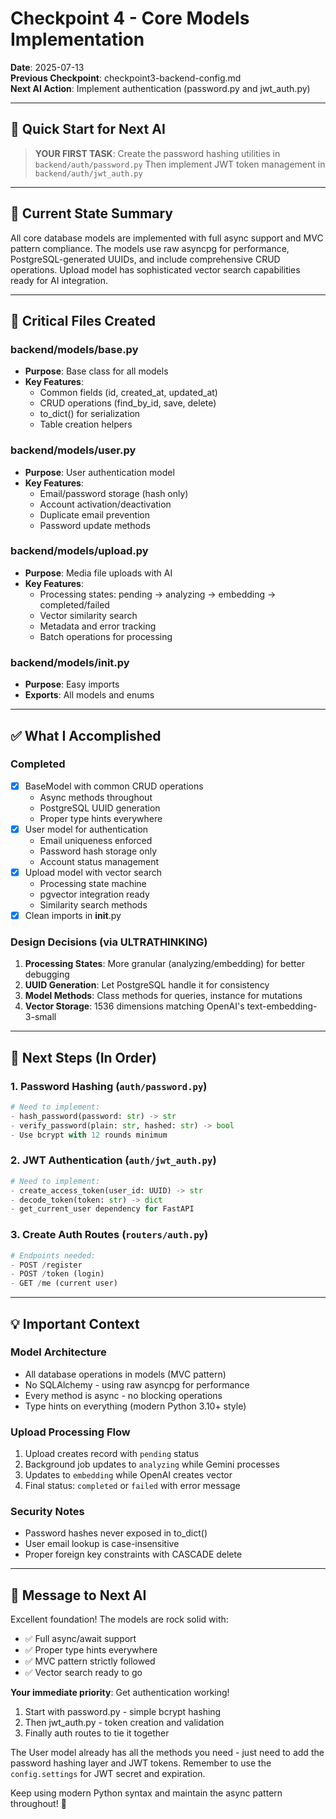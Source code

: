 # Checkpoint 4 - Core Models Implementation

**Date**: 2025-07-13  
**Previous Checkpoint**: checkpoint3-backend-config.md  
**Next AI Action**: Implement authentication (password.py and jwt_auth.py)

---

## 🎯 Quick Start for Next AI

> **YOUR FIRST TASK**: Create the password hashing utilities in `backend/auth/password.py`
> Then implement JWT token management in `backend/auth/jwt_auth.py`

---

## 📍 Current State Summary

All core database models are implemented with full async support and MVC pattern compliance. The models use raw asyncpg for performance, PostgreSQL-generated UUIDs, and include comprehensive CRUD operations. Upload model has sophisticated vector search capabilities ready for AI integration.

---

## 📂 Critical Files Created

### backend/models/base.py
- **Purpose**: Base class for all models
- **Key Features**:
  - Common fields (id, created_at, updated_at)
  - CRUD operations (find_by_id, save, delete)
  - to_dict() for serialization
  - Table creation helpers

### backend/models/user.py
- **Purpose**: User authentication model
- **Key Features**:
  - Email/password storage (hash only)
  - Account activation/deactivation
  - Duplicate email prevention
  - Password update methods

### backend/models/upload.py
- **Purpose**: Media file uploads with AI
- **Key Features**:
  - Processing states: pending → analyzing → embedding → completed/failed
  - Vector similarity search
  - Metadata and error tracking
  - Batch operations for processing

### backend/models/__init__.py
- **Purpose**: Easy imports
- **Exports**: All models and enums

---

## ✅ What I Accomplished

### Completed
- [x] BaseModel with common CRUD operations
  - Async methods throughout
  - PostgreSQL UUID generation
  - Proper type hints everywhere
- [x] User model for authentication
  - Email uniqueness enforced
  - Password hash storage only
  - Account status management
- [x] Upload model with vector search
  - Processing state machine
  - pgvector integration ready
  - Similarity search methods
- [x] Clean imports in __init__.py

### Design Decisions (via ULTRATHINKING)
1. **Processing States**: More granular (analyzing/embedding) for better debugging
2. **UUID Generation**: Let PostgreSQL handle it for consistency
3. **Model Methods**: Class methods for queries, instance for mutations
4. **Vector Storage**: 1536 dimensions matching OpenAI's text-embedding-3-small

---

## 🎯 Next Steps (In Order)

### 1. Password Hashing (`auth/password.py`)
```python
# Need to implement:
- hash_password(password: str) -> str
- verify_password(plain: str, hashed: str) -> bool
- Use bcrypt with 12 rounds minimum
```

### 2. JWT Authentication (`auth/jwt_auth.py`)
```python
# Need to implement:
- create_access_token(user_id: UUID) -> str
- decode_token(token: str) -> dict
- get_current_user dependency for FastAPI
```

### 3. Create Auth Routes (`routers/auth.py`)
```python
# Endpoints needed:
- POST /register
- POST /token (login)
- GET /me (current user)
```

---

## 💡 Important Context

### Model Architecture
- All database operations in models (MVC pattern)
- No SQLAlchemy - using raw asyncpg for performance
- Every method is async - no blocking operations
- Type hints on everything (modern Python 3.10+ style)

### Upload Processing Flow
1. Upload creates record with `pending` status
2. Background job updates to `analyzing` while Gemini processes
3. Updates to `embedding` while OpenAI creates vector
4. Final status: `completed` or `failed` with error message

### Security Notes
- Password hashes never exposed in to_dict()
- User email lookup is case-insensitive
- Proper foreign key constraints with CASCADE delete

---

## 🤖 Message to Next AI

Excellent foundation! The models are rock solid with:
- ✅ Full async/await support
- ✅ Proper type hints everywhere
- ✅ MVC pattern strictly followed
- ✅ Vector search ready to go

**Your immediate priority**: Get authentication working!
1. Start with password.py - simple bcrypt hashing
2. Then jwt_auth.py - token creation and validation
3. Finally auth routes to tie it together

The User model already has all the methods you need - just need to add the password hashing layer and JWT tokens. Remember to use the `config.settings` for JWT secret and expiration.

Keep using modern Python syntax and maintain the async pattern throughout! 🚀
